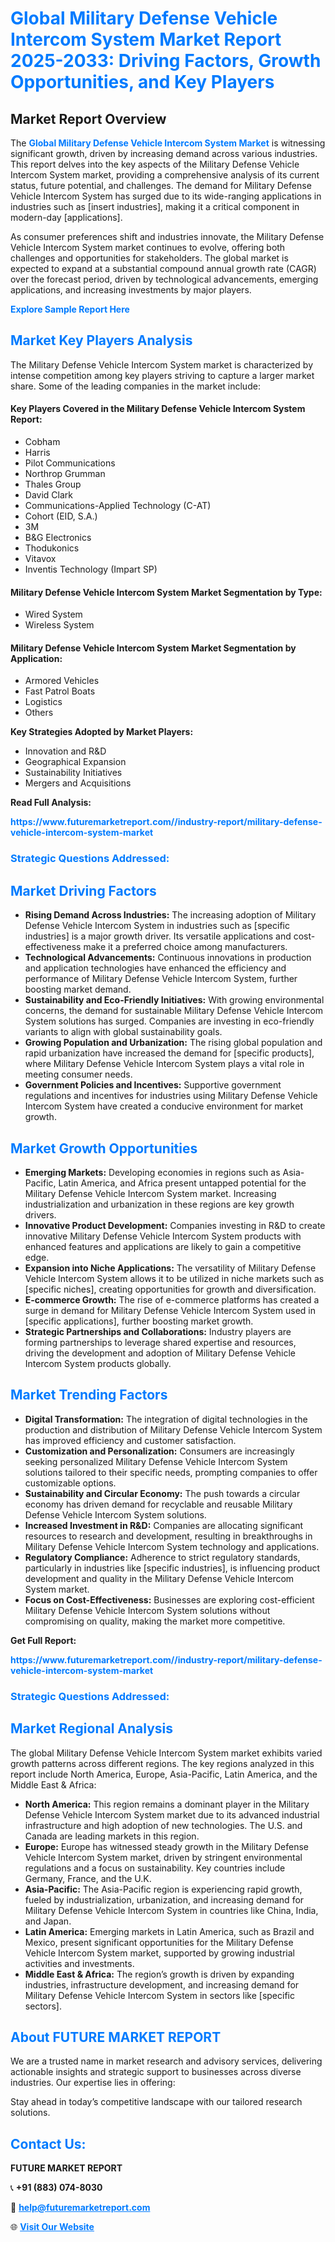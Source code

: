 <h1 style="color: #007BFF;">Global Military Defense Vehicle Intercom System Market Report 2025-2033: Driving Factors, Growth Opportunities, and Key Players</h1>

<section id="overview">
<h2>Market Report Overview</h2>
<p>The <a href="https://www.futuremarketreport.com//industry-report/military-defense-vehicle-intercom-system-market" style="color: #007BFF; text-decoration: none;"><strong>Global Military Defense Vehicle Intercom System Market</strong></a> is witnessing significant growth, driven by increasing demand across various industries. This report delves into the key aspects of the Military Defense Vehicle Intercom System market, providing a comprehensive analysis of its current status, future potential, and challenges. The demand for Military Defense Vehicle Intercom System has surged due to its wide-ranging applications in industries such as [insert industries], making it a critical component in modern-day [applications].</p>
<p>As consumer preferences shift and industries innovate, the Military Defense Vehicle Intercom System market continues to evolve, offering both challenges and opportunities for stakeholders. The global market is expected to expand at a substantial compound annual growth rate (CAGR) over the forecast period, driven by technological advancements, emerging applications, and increasing investments by major players.</p>
</section>

<section id="overview">
<p><a href="https://www.futuremarketreport.com//request-sample/reportId=61821" style="color: #007BFF; text-decoration: none;"><strong>Explore Sample Report Here</strong></a></p>
</section>

<section id="key-players">
<h2 style="color: #007BFF;">Market Key Players Analysis</h2>
<p>The Military Defense Vehicle Intercom System market is characterized by intense competition among key players striving to capture a larger market share. Some of the leading companies in the market include:</p>
<h4>Key Players Covered in the Military Defense Vehicle Intercom System Report:</h4>
<ul><li>Cobham</li><li>Harris</li><li>Pilot Communications</li><li>Northrop Grumman</li><li>Thales Group</li><li>David Clark</li><li>Communications-Applied Technology (C-AT)</li><li>Cohort (EID, S.A.)</li><li>3M</li><li>B&amp;G Electronics</li><li>Thodukonics</li><li>Vitavox</li><li>Inventis Technology (Impart SP)</li></ul>
<h4>Military Defense Vehicle Intercom System Market Segmentation by Type:</h4>
<ul><li>Wired System</li><li>Wireless System</li></ul>

<h4>Military Defense Vehicle Intercom System Market Segmentation by Application:</h4>
<ul><li>Armored Vehicles</li><li>Fast Patrol Boats</li><li>Logistics</li><li>Others</li></ul>
<p><strong>Key Strategies Adopted by Market Players:</strong></p>
<ul>
<li>Innovation and R&D</li>
<li>Geographical Expansion</li>
<li>Sustainability Initiatives</li>
<li>Mergers and Acquisitions</li>
</ul>
</section>

<section>
<p><strong>Read Full Analysis: </strong></p><a href="https://www.futuremarketreport.com//industry-report/military-defense-vehicle-intercom-system-market" style="color: #007BFF; text-decoration: none;"><strong>https://www.futuremarketreport.com//industry-report/military-defense-vehicle-intercom-system-market</strong></a>
<h3 style="color: #007BFF;">Strategic Questions Addressed:</h3>
</section>

<section id="driving-factors">
<h2 style="color: #007BFF;">Market Driving Factors</h2>
<ul>
<li><strong>Rising Demand Across Industries:</strong> The increasing adoption of Military Defense Vehicle Intercom System in industries such as [specific industries] is a major growth driver. Its versatile applications and cost-effectiveness make it a preferred choice among manufacturers.</li>
<li><strong>Technological Advancements:</strong> Continuous innovations in production and application technologies have enhanced the efficiency and performance of Military Defense Vehicle Intercom System, further boosting market demand.</li>
<li><strong>Sustainability and Eco-Friendly Initiatives:</strong> With growing environmental concerns, the demand for sustainable Military Defense Vehicle Intercom System solutions has surged. Companies are investing in eco-friendly variants to align with global sustainability goals.</li>
<li><strong>Growing Population and Urbanization:</strong> The rising global population and rapid urbanization have increased the demand for [specific products], where Military Defense Vehicle Intercom System plays a vital role in meeting consumer needs.</li>
<li><strong>Government Policies and Incentives:</strong> Supportive government regulations and incentives for industries using Military Defense Vehicle Intercom System have created a conducive environment for market growth.</li>
</ul>
</section>

<section id="growth-opportunities">
<h2 style="color: #007BFF;">Market Growth Opportunities</h2>
<ul>
<li><strong>Emerging Markets:</strong> Developing economies in regions such as Asia-Pacific, Latin America, and Africa present untapped potential for the Military Defense Vehicle Intercom System market. Increasing industrialization and urbanization in these regions are key growth drivers.</li>
<li><strong>Innovative Product Development:</strong> Companies investing in R&D to create innovative Military Defense Vehicle Intercom System products with enhanced features and applications are likely to gain a competitive edge.</li>
<li><strong>Expansion into Niche Applications:</strong> The versatility of Military Defense Vehicle Intercom System allows it to be utilized in niche markets such as [specific niches], creating opportunities for growth and diversification.</li>
<li><strong>E-commerce Growth:</strong> The rise of e-commerce platforms has created a surge in demand for Military Defense Vehicle Intercom System used in [specific applications], further boosting market growth.</li>
<li><strong>Strategic Partnerships and Collaborations:</strong> Industry players are forming partnerships to leverage shared expertise and resources, driving the development and adoption of Military Defense Vehicle Intercom System products globally.</li>
</ul>
</section>

<section id="trending-factors">
<h2 style="color: #007BFF;">Market Trending Factors</h2>
<ul>
<li><strong>Digital Transformation:</strong> The integration of digital technologies in the production and distribution of Military Defense Vehicle Intercom System has improved efficiency and customer satisfaction.</li>
<li><strong>Customization and Personalization:</strong> Consumers are increasingly seeking personalized Military Defense Vehicle Intercom System solutions tailored to their specific needs, prompting companies to offer customizable options.</li>
<li><strong>Sustainability and Circular Economy:</strong> The push towards a circular economy has driven demand for recyclable and reusable Military Defense Vehicle Intercom System solutions.</li>
<li><strong>Increased Investment in R&D:</strong> Companies are allocating significant resources to research and development, resulting in breakthroughs in Military Defense Vehicle Intercom System technology and applications.</li>
<li><strong>Regulatory Compliance:</strong> Adherence to strict regulatory standards, particularly in industries like [specific industries], is influencing product development and quality in the Military Defense Vehicle Intercom System market.</li>
<li><strong>Focus on Cost-Effectiveness:</strong> Businesses are exploring cost-efficient Military Defense Vehicle Intercom System solutions without compromising on quality, making the market more competitive.</li>
</ul>
</section>

<section>
<p><strong>Get Full Report: </strong></p><a href="https://www.futuremarketreport.com//industry-report/military-defense-vehicle-intercom-system-market" style="color: #007BFF; text-decoration: none;"><strong>https://www.futuremarketreport.com//industry-report/military-defense-vehicle-intercom-system-market</strong></a>
<h3 style="color: #007BFF;">Strategic Questions Addressed:</h3>
</section>


<section id="regional-analysis">
<h2 style="color: #007BFF;">Market Regional Analysis</h2>
<p>The global Military Defense Vehicle Intercom System market exhibits varied growth patterns across different regions. The key regions analyzed in this report include North America, Europe, Asia-Pacific, Latin America, and the Middle East & Africa:</p>
<ul>
<li><strong>North America:</strong> This region remains a dominant player in the Military Defense Vehicle Intercom System market due to its advanced industrial infrastructure and high adoption of new technologies. The U.S. and Canada are leading markets in this region.</li>
<li><strong>Europe:</strong> Europe has witnessed steady growth in the Military Defense Vehicle Intercom System market, driven by stringent environmental regulations and a focus on sustainability. Key countries include Germany, France, and the U.K.</li>
<li><strong>Asia-Pacific:</strong> The Asia-Pacific region is experiencing rapid growth, fueled by industrialization, urbanization, and increasing demand for Military Defense Vehicle Intercom System in countries like China, India, and Japan.</li>
<li><strong>Latin America:</strong> Emerging markets in Latin America, such as Brazil and Mexico, present significant opportunities for the Military Defense Vehicle Intercom System market, supported by growing industrial activities and investments.</li>
<li><strong>Middle East & Africa:</strong> The region’s growth is driven by expanding industries, infrastructure development, and increasing demand for Military Defense Vehicle Intercom System in sectors like [specific sectors].</li>
</ul>
</section>

<footer>
<h2 style="color: #007BFF;">About FUTURE MARKET REPORT</h2>
<p>We are a trusted name in market research and advisory services, delivering actionable insights and strategic support to businesses across diverse industries. Our expertise lies in offering:</p>

<p>Stay ahead in today’s competitive landscape with our tailored research solutions.</p>

<h2 style="color: #007BFF;">Contact Us:</h2>
<p><strong>FUTURE MARKET REPORT</strong></p>
<p>📞 <strong>+91 (883) 074-8030</strong></p>
<p>📧 <strong><a href="mailto:help@futuremarketreport.com" style="color: #007BFF;">help@futuremarketreport.com</a></strong></p>
<p>🌐 <strong><a href="https://www.futuremarketreport.com/" style="color: #007BFF;">Visit Our Website</a></strong></p>
</footer>